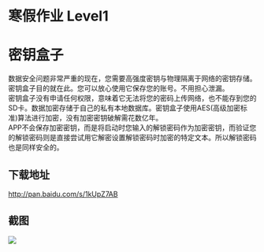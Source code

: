 # 寒假作业  Level1
密钥盒子
====
数据安全问题非常严重的现在，您需要高强度密钥与物理隔离于网络的密钥存储。密钥盒子目的就在此。您可以放心使用它保存您的账号。不用担心泄漏。<br>
密钥盒子没有申请任何权限，意味着它无法将您的密码上传网络，也不能存到您的SD卡。数据加密存储于自己的私有本地数据库。密钥盒子使用AES(高级加密标准)算法进行加密，没有加密密钥破解需花数亿年。<br>
APP不会保存加密密钥，而是将启动时您输入的解锁密码作为加密密钥，而验证您的解锁密码则是直接尝试用它解密设置解锁密码时加密的特定文本。所以解锁密码也是同样安全的。


下载地址
----
http://pan.baidu.com/s/1kUpZ7AB


截图
----
![](https://github.com/616764899/Level1/raw/master/screenshots/1M.jpg)  
